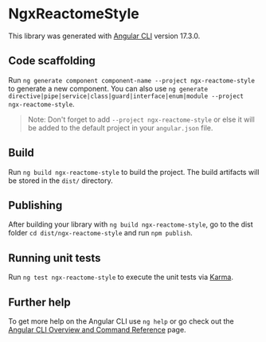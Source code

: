 # NgxReactomeStyle

This library was generated with [Angular CLI](https://github.com/angular/angular-cli) version 17.3.0.

## Code scaffolding

Run `ng generate component component-name --project ngx-reactome-style` to generate a new component. You can also use `ng generate directive|pipe|service|class|guard|interface|enum|module --project ngx-reactome-style`.
> Note: Don't forget to add `--project ngx-reactome-style` or else it will be added to the default project in your `angular.json` file. 

## Build

Run `ng build ngx-reactome-style` to build the project. The build artifacts will be stored in the `dist/` directory.

## Publishing

After building your library with `ng build ngx-reactome-style`, go to the dist folder `cd dist/ngx-reactome-style` and run `npm publish`.

## Running unit tests

Run `ng test ngx-reactome-style` to execute the unit tests via [Karma](https://karma-runner.github.io).

## Further help

To get more help on the Angular CLI use `ng help` or go check out the [Angular CLI Overview and Command Reference](https://angular.io/cli) page.
